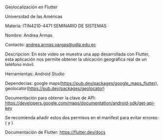 Geolocalización en Flutter

Universidad de las Américas

Materia: ITIN4210-4471 SEMINARIO DE SISTEMAS

Nombre: Andrea Armas

Contacto: andrea.armas.vargas@udla.edu.ec

Descripcion: En este video se muestra una app desarrollada con Flutter, esta aplicación nos permite obtener la ubicación geográfica real de un teléfono móvil.

Herramientas: Android Studio

Dependecias: google maps(https://pub.dev/packages/google_maps_flutter), geolocator(https://pub.dev/packages/geolocator)

Documentación para obtener la clave de API: https://developers.google.com/maps/documentation/android-sdk/get-api-key

Se recomienda añadir estos dos permisos en el manifest para evitar errores: (<uses-permission android:name="android.permission.ACCESS_COARSE_LOCATION" /> y <uses-permission android:name="android.permission.ACCESS_FINE_LOCATION" />)

Documentación de Flutter: https://flutter.dev/docs
